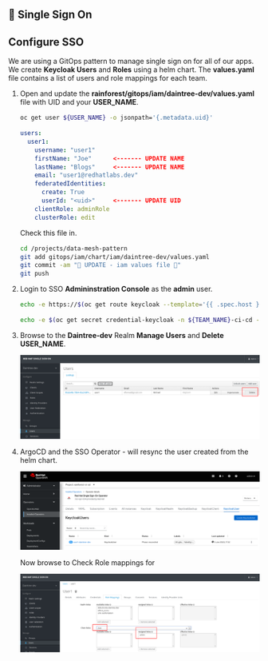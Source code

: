 ## 👔 Single Sign On
## Configure SSO

We are using a GitOps pattern to manage single sign on for all of our apps. We create **Keycloak Users** and **Roles** using a helm chart. The **values.yaml** file contains a list of users and role mappings for each team.

1. Open and update the **rainforest/gitops/iam/daintree-dev/values.yaml** file with UID and your **USER_NAME**.

   ```bash
   oc get user ${USER_NAME} -o jsonpath='{.metadata.uid}'
   ```
   
   ```yaml
   users:
     user1:
       username: "user1"
       firstName: "Joe"      <------- UPDATE NAME
       lastName: "Blogs"     <------- UPDATE NAME
       email: "user1@redhatlabs.dev"
       federatedIdentities:
         create: True
         userId: "<uid>"     <------- UPDATE UID
       clientRole: adminRole
       clusterRole: edit
   ```

   Check this file in.

   ```bash
   cd /projects/data-mesh-pattern
   git add gitops/iam/chart/iam/daintree-dev/values.yaml
   git commit -am "🐙 UPDATE - iam values file 🐙"
   git push
   ```

2. Login to SSO **Admininstration Console** as the **admin** user.

   ```bash
   echo -e https://$(oc get route keycloak --template='{{ .spec.host }}' -n ${TEAM_NAME}-ci-cd)
   ```

   ```bash
   echo -e $(oc get secret credential-keycloak -n ${TEAM_NAME}-ci-cd -o jsonpath='{.data.ADMIN_PASSWORD}' | base64 -d)
   ```

3. Browse to the **Daintree-dev** Realm **Manage Users** and **Delete** **USER_NAME**.

   ![sso-user](./images/sso-user.png)

4. ArgoCD and the SSO Operator - will resync the user created from the helm chart.

   ![sso-keycloak-user](./images/sso-keycloak-user.png)

   Now browse to Check Role mappings for <USER NAME>

   ![sso-roles](./images/sso-roles.png)
 
